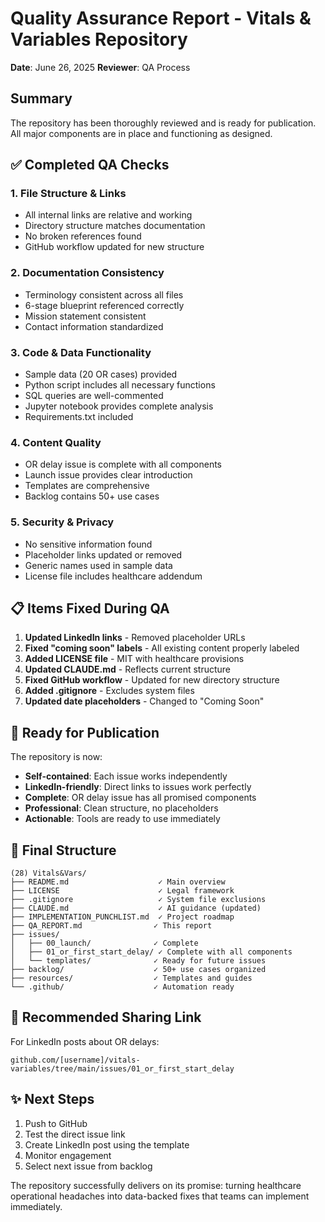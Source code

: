 # Quality Assurance Report - Vitals & Variables Repository

**Date**: June 26, 2025
**Reviewer**: QA Process

## Summary

The repository has been thoroughly reviewed and is ready for publication. All major components are in place and functioning as designed.

## ✅ Completed QA Checks

### 1. File Structure & Links
- All internal links are relative and working
- Directory structure matches documentation
- No broken references found
- GitHub workflow updated for new structure

### 2. Documentation Consistency
- Terminology consistent across all files
- 6-stage blueprint referenced correctly
- Mission statement consistent
- Contact information standardized

### 3. Code & Data Functionality
- Sample data (20 OR cases) provided
- Python script includes all necessary functions
- SQL queries are well-commented
- Jupyter notebook provides complete analysis
- Requirements.txt included

### 4. Content Quality
- OR delay issue is complete with all components
- Launch issue provides clear introduction
- Templates are comprehensive
- Backlog contains 50+ use cases

### 5. Security & Privacy
- No sensitive information found
- Placeholder links updated or removed
- Generic names used in sample data
- License file includes healthcare addendum

## 📋 Items Fixed During QA

1. **Updated LinkedIn links** - Removed placeholder URLs
2. **Fixed "coming soon" labels** - All existing content properly labeled
3. **Added LICENSE file** - MIT with healthcare provisions
4. **Updated CLAUDE.md** - Reflects current structure
5. **Fixed GitHub workflow** - Updated for new directory structure
6. **Added .gitignore** - Excludes system files
7. **Updated date placeholders** - Changed to "Coming Soon"

## 🚀 Ready for Publication

The repository is now:
- **Self-contained**: Each issue works independently
- **LinkedIn-friendly**: Direct links to issues work perfectly
- **Complete**: OR delay issue has all promised components
- **Professional**: Clean structure, no placeholders
- **Actionable**: Tools are ready to use immediately

## 📁 Final Structure

```
(28) Vitals&Vars/
├── README.md                    ✓ Main overview
├── LICENSE                      ✓ Legal framework
├── .gitignore                   ✓ System file exclusions
├── CLAUDE.md                    ✓ AI guidance (updated)
├── IMPLEMENTATION_PUNCHLIST.md  ✓ Project roadmap
├── QA_REPORT.md                ✓ This report
├── issues/
│   ├── 00_launch/              ✓ Complete
│   ├── 01_or_first_start_delay/ ✓ Complete with all components
│   └── templates/              ✓ Ready for future issues
├── backlog/                    ✓ 50+ use cases organized
├── resources/                  ✓ Templates and guides
└── .github/                    ✓ Automation ready
```

## 🔗 Recommended Sharing Link

For LinkedIn posts about OR delays:
```
github.com/[username]/vitals-variables/tree/main/issues/01_or_first_start_delay
```

## ✨ Next Steps

1. Push to GitHub
2. Test the direct issue link
3. Create LinkedIn post using the template
4. Monitor engagement
5. Select next issue from backlog

The repository successfully delivers on its promise: turning healthcare operational headaches into data-backed fixes that teams can implement immediately.